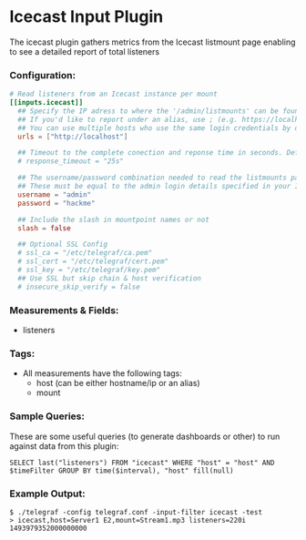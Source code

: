 # Icecast Input Plugin

The icecast plugin gathers metrics from the Icecast listmount page enabling to see a detailed report of total listeners

### Configuration:

```toml
# Read listeners from an Icecast instance per mount
[[inputs.icecast]]
  ## Specify the IP adress to where the '/admin/listmounts' can be found. You can include port if needed.
  ## If you'd like to report under an alias, use ; (e.g. https://localhost;Server 1)
  ## You can use multiple hosts who use the same login credentials by dividing with , (e.g. "http://localhost","https://127.0.0.1")
  urls = ["http://localhost"]

  ## Timeout to the complete conection and reponse time in seconds. Default (5 seconds)
  # response_timeout = "25s"

  ## The username/password combination needed to read the listmounts page.
  ## These must be equal to the admin login details specified in your Icecast configuration
  username = "admin"
  password = "hackme"

  ## Include the slash in mountpoint names or not
  slash = false

  ## Optional SSL Config
  # ssl_ca = "/etc/telegraf/ca.pem"
  # ssl_cert = "/etc/telegraf/cert.pem"
  # ssl_key = "/etc/telegraf/key.pem"
  ## Use SSL but skip chain & host verification
  # insecure_skip_verify = false
```

### Measurements & Fields:

- listeners

### Tags:

- All measurements have the following tags:
    - host (can be either hostname/ip or an alias)
    - mount



### Sample Queries:

These are some useful queries (to generate dashboards or other) to run against data from this plugin:

```
SELECT last("listeners") FROM "icecast" WHERE "host" = "host" AND $timeFilter GROUP BY time($interval), "host" fill(null)
```

### Example Output:

```
$ ./telegraf -config telegraf.conf -input-filter icecast -test
> icecast,host=Server1 E2,mount=Stream1.mp3 listeners=220i 1493979352000000000

```
